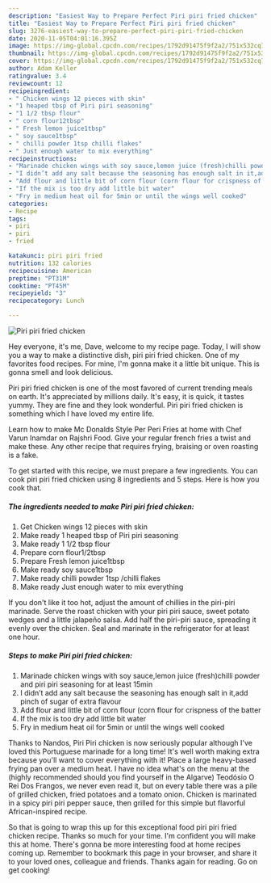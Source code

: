 ```yaml
---
description: "Easiest Way to Prepare Perfect Piri piri fried chicken"
title: "Easiest Way to Prepare Perfect Piri piri fried chicken"
slug: 3276-easiest-way-to-prepare-perfect-piri-piri-fried-chicken
date: 2020-11-05T04:01:16.395Z
image: https://img-global.cpcdn.com/recipes/1792d91475f9f2a2/751x532cq70/piri-piri-fried-chicken-recipe-main-photo.jpg
thumbnail: https://img-global.cpcdn.com/recipes/1792d91475f9f2a2/751x532cq70/piri-piri-fried-chicken-recipe-main-photo.jpg
cover: https://img-global.cpcdn.com/recipes/1792d91475f9f2a2/751x532cq70/piri-piri-fried-chicken-recipe-main-photo.jpg
author: Adam Keller
ratingvalue: 3.4
reviewcount: 12
recipeingredient:
- " Chicken wings 12 pieces with skin"
- "1 heaped tbsp of Piri piri seasoning"
- "1 1/2 tbsp flour"
- " corn flour12tbsp"
- " Fresh lemon juice1tbsp"
- " soy sauce1tbsp"
- " chilli powder 1tsp chilli flakes"
- " Just enough water to mix everything"
recipeinstructions:
- "Marinade chicken wings with soy sauce,lemon juice (fresh)chilli powder and piri piri seasoning for at least 15min"
- "I didn’t add any salt because the seasoning has enough salt in it,add pinch of sugar of extra flavour"
- "Add flour and little bit of corn flour (corn flour for crispness of the batter"
- "If the mix is too dry add little bit water"
- "Fry in medium heat oil for 5min or until the wings well cooked"
categories:
- Recipe
tags:
- piri
- piri
- fried

katakunci: piri piri fried 
nutrition: 132 calories
recipecuisine: American
preptime: "PT31M"
cooktime: "PT45M"
recipeyield: "3"
recipecategory: Lunch

---
```



![Piri piri fried chicken](https://img-global.cpcdn.com/recipes/1792d91475f9f2a2/751x532cq70/piri-piri-fried-chicken-recipe-main-photo.jpg)

Hey everyone, it's me, Dave, welcome to my recipe page. Today, I will show you a way to make a distinctive dish, piri piri fried chicken. One of my favorites food recipes. For mine, I'm gonna make it a little bit unique. This is gonna smell and look delicious.

Piri piri fried chicken is one of the most favored of current trending meals on earth. It's appreciated by millions daily. It's easy, it is quick, it tastes yummy. They are fine and they look wonderful. Piri piri fried chicken is something which I have loved my entire life.

Learn how to make Mc Donalds Style Per Peri Fries at home with Chef Varun Inamdar on Rajshri Food. Give your regular french fries a twist and make these. Any other recipe that requires frying, braising or oven roasting is a fake.


To get started with this recipe, we must prepare a few ingredients. You can cook piri piri fried chicken using 8 ingredients and 5 steps. Here is how you cook that.

<!--inarticleads1-->

##### The ingredients needed to make Piri piri fried chicken:

1. Get  Chicken wings 12 pieces with skin
1. Make ready 1 heaped tbsp of Piri piri seasoning
1. Make ready 1 1/2 tbsp flour
1. Prepare  corn flour1/2tbsp
1. Prepare  Fresh lemon juice1tbsp
1. Make ready  soy sauce1tbsp
1. Make ready  chilli powder 1tsp /chilli flakes
1. Make ready  Just enough water to mix everything


If you don&#39;t like it too hot, adjust the amount of chillies in the piri-piri marinade. Serve the roast chicken with your piri piri sauce, sweet potato wedges and a little jalapeño salsa. Add half the piri-piri sauce, spreading it evenly over the chicken. Seal and marinate in the refrigerator for at least one hour. 

<!--inarticleads2-->

##### Steps to make Piri piri fried chicken:

1. Marinade chicken wings with soy sauce,lemon juice (fresh)chilli powder and piri piri seasoning for at least 15min
1. I didn’t add any salt because the seasoning has enough salt in it,add pinch of sugar of extra flavour
1. Add flour and little bit of corn flour (corn flour for crispness of the batter
1. If the mix is too dry add little bit water
1. Fry in medium heat oil for 5min or until the wings well cooked


Thanks to Nandos, Piri Piri chicken is now seriously popular although I&#39;ve loved this Portuguese marinade for a long time! It&#39;s well worth making extra because you&#39;ll want to cover everything with it! Place a large heavy-based frying pan over a medium heat. I have no idea what&#39;s on the menu at the (highly recommended should you find yourself in the Algarve) Teodósio O Rei Dos Frangos, we never even read it, but on every table there was a pile of grilled chicken, fried potatoes and a tomato onion. Chicken is marinated in a spicy piri piri pepper sauce, then grilled for this simple but flavorful African-inspired recipe. 

So that is going to wrap this up for this exceptional food piri piri fried chicken recipe. Thanks so much for your time. I'm confident you will make this at home. There's gonna be more interesting food at home recipes coming up. Remember to bookmark this page in your browser, and share it to your loved ones, colleague and friends. Thanks again for reading. Go on get cooking!
